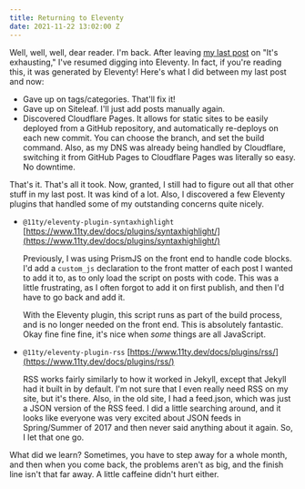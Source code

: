 ```yaml
---
title: Returning to Eleventy
date: 2021-11-22 13:02:00 Z
---
```


Well, well, well, dear reader. I'm back. After leaving [my last post](https://samhermes.com/posts/my-attempt-to-convert-from-jekyll-to-eleventy/) on "It's exhausting," I've resumed digging into Eleventy. In fact, if you're reading this, it was generated by Eleventy! Here's what I did between my last post and now:

- Gave up on tags/categories. That'll fix it!
- Gave up on Siteleaf. I'll just add posts manually again.
- Discovered Cloudflare Pages. It allows for static sites to be easily deployed from a GitHub repository, and automatically re-deploys on each new commit. You can choose the branch, and set the build command. Also, as my DNS was already being handled by Cloudflare, switching it from GitHub Pages to Cloudflare Pages was literally so easy. No downtime.

That's it. That's all it took. Now, granted, I still had to figure out all that other stuff in my last post. It was kind of a lot. Also, I discovered a few Eleventy plugins that handled some of my outstanding concerns quite nicely.

- `@11ty/eleventy-plugin-syntaxhighlight`
    [https://www.11ty.dev/docs/plugins/syntaxhighlight/](https://www.11ty.dev/docs/plugins/syntaxhighlight/)

    Previously, I was using PrismJS on the front end to handle code blocks. I'd add a `custom_js` declaration to the front matter of each post I wanted to add it to, as to only load the script on  posts with code. This was a little frustrating, as I often forgot to add it on first publish, and then I'd have to go back and add it.

    With the Eleventy plugin, this script runs as part of the build process, and is no longer needed on the front end. This is absolutely fantastic. Okay fine fine fine, it's nice when *some* things are all JavaScript.
- `@11ty/eleventy-plugin-rss`
    [https://www.11ty.dev/docs/plugins/rss/](https://www.11ty.dev/docs/plugins/rss/)

    RSS works fairly similarly to how it worked in Jekyll, except that Jekyll had it built in by default. I'm not sure that I even really need RSS on my site, but it's there. Also, in the old site, I had a feed.json, which was just a JSON version of the RSS feed. I did a little searching around, and it looks like everyone was very excited about JSON feeds in Spring/Summer of 2017 and then never said anything about it again. So, I let that one go.

What did we learn? Sometimes, you have to step away for a whole month, and then when you come back, the problems aren't as big, and the finish line isn't that far away. A little caffeine didn't hurt either.
